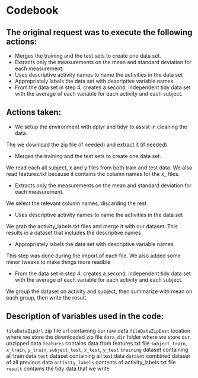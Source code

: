 
# Codebook 
## The original request was to execute the following actions:

- Merges the training and the test sets to create one data set. 
- Extracts only the measurements on the mean and standard deviation for each measurement.   
- Uses descriptive activity names to name the activities in the data set  
- Appropriately labels the data set with descriptive variable names.   
- From the data set in step 4, creates a second, independent tidy data set with the average of each variable for each activity and each subject.

## Actions taken:
- We setup the environment with  dplyr and tidyr to assist in cleaning the data.

The we download the zip file (if needed) and extract it (if needed)

- Merges the training and the test sets to create one data set.

We read each all subject, x and y files from both train and test data.
We also read features.txt because it contains the column names for the x_ files.

- Extracts only the measurements on the mean and standard deviation for each measurement. 

We select the relevant column names, discarding the rest

 - Uses descriptive activity names to name the activities in the data set
 
We grab the activity_labels.txt files and merge it with our dataset.
This results in a dataset that includes the descriptive names

 - Appropriately labels the data set with descriptive variable names. 
 
This step was done during the import of each file. We also added some minor tweaks to make things more readble

- From the data set in step 4, creates a second, independent tidy data set with the average of each variable for each activity and each subject.

We group the dataset on activity and subject, then summarize with mean on each group, then write the result.

## Description of variables used in the code:
`fileDataZipUrl` zip file url containing our raw data
`fileDataZipDest` location where we store the downloaded zip file
`data_dir` folder where we store our unzipped data
`features` contains data from features.txt file
`subject_train`, `x_train`, `y_train`,  `subject_test`, `x_test`, `y_test` 
`training` dataset containing all train data
`test` dataset containing all test data
`dataset` combined dataset of all previous data
`activity_labels` contents of activity_labels.txt file
`result` contains the tidy data that we write
